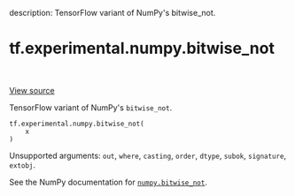 description: TensorFlow variant of NumPy's bitwise_not.

<div itemscope itemtype="http://developers.google.com/ReferenceObject">
<meta itemprop="name" content="tf.experimental.numpy.bitwise_not" />
<meta itemprop="path" content="Stable" />
</div>

# tf.experimental.numpy.bitwise_not

<!-- Insert buttons and diff -->

<table class="tfo-notebook-buttons tfo-api nocontent" align="left">

</table>

<a target="_blank" href="/code/stable/tensorflow/python/ops/numpy_ops/np_math_ops.py">View source</a>



TensorFlow variant of NumPy's `bitwise_not`.

<pre class="devsite-click-to-copy prettyprint lang-py tfo-signature-link">
<code>tf.experimental.numpy.bitwise_not(
    x
)
</code></pre>



<!-- Placeholder for "Used in" -->

Unsupported arguments: `out`, `where`, `casting`, `order`, `dtype`, `subok`, `signature`, `extobj`.

See the NumPy documentation for [`numpy.bitwise_not`](https://numpy.org/doc/1.16/reference/generated/numpy.invert.html).